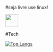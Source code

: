 #seja livre use linux!

<img loading="lazy" src="https://cdn.jsdelivr.net/gh/devicons/devicon/icons/linux/linux-original.svg" width="40" height="40"/> 


#Tech

<div style="width: 200px;">
<a href="https://github.com/AleDevphp/github-readme-stats">
  <img src="https://github-readme-stats.vercel.app/api/top-langs/?username=AleDevphp&langs_count=8" alt="Top Langs" />
</a>
</div>
